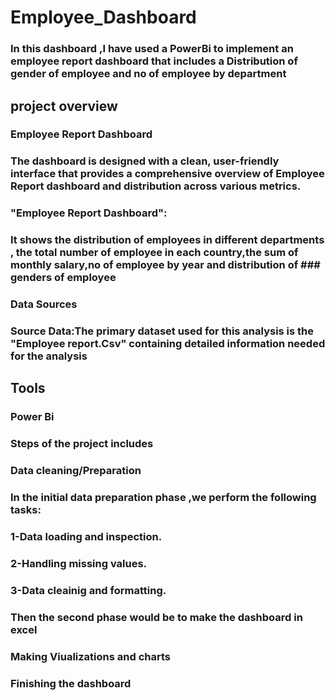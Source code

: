 # Employee_Dashboard
### In this dashboard ,I have used a PowerBi to implement an employee report dashboard that includes a Distribution  of gender of employee and no of employee by department
## project overview
### Employee Report Dashboard 
### The dashboard is designed with a clean, user-friendly interface that provides a comprehensive overview of Employee Report dashboard and distribution across various metrics.
### "Employee Report  Dashboard":
### It shows the distribution of employees in different departments ,  the total number of employee in each country,the sum of monthly salary,no of employee by year and distribution of ### genders of employee 
### Data Sources
### Source Data:The primary dataset used for this analysis is the "Employee report.Csv" containing detailed information needed for the analysis
## Tools
### Power Bi
### Steps of the project includes
### Data cleaning/Preparation
### In the initial data preparation phase ,we perform the following tasks:
### 1-Data loading and inspection.
### 2-Handling missing values.
### 3-Data cleainig and formatting.
### Then the second phase would be to make the dashboard in excel
### Making Viualizations and charts
### Finishing the dashboard
